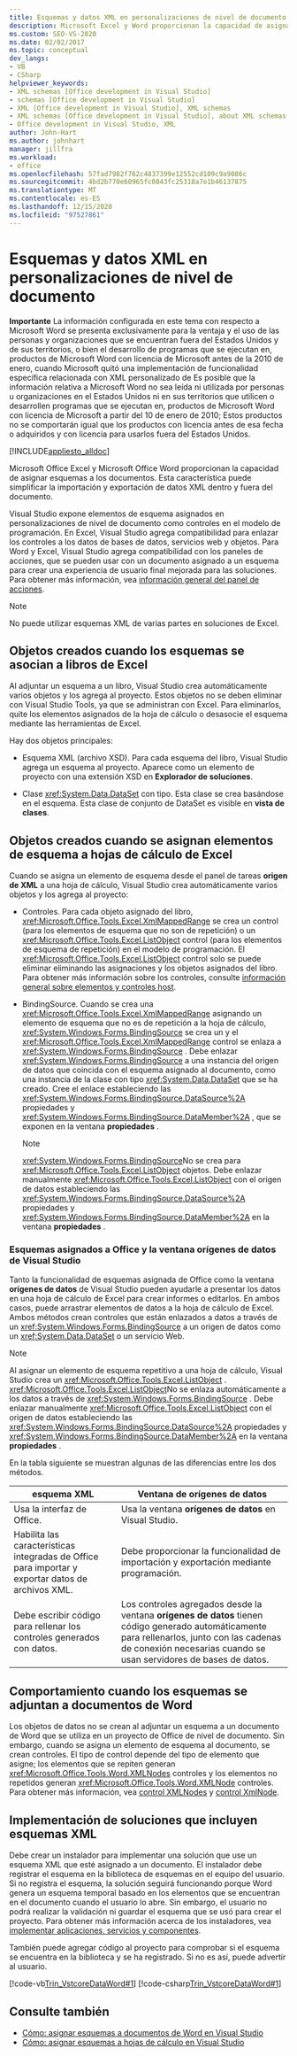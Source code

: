 ```yaml
---
title: Esquemas y datos XML en personalizaciones de nivel de documento
description: Microsoft Excel y Word proporcionan la capacidad de asignar esquemas a los documentos y pueden simplificar la importación y exportación de datos XML dentro y fuera del documento.
ms.custom: SEO-VS-2020
ms.date: 02/02/2017
ms.topic: conceptual
dev_langs:
- VB
- CSharp
helpviewer_keywords:
- XML schemas [Office development in Visual Studio]
- schemas [Office development in Visual Studio]
- XML [Office development in Visual Studio], XML schemas
- XML schemas [Office development in Visual Studio], about XML schemas and data
- Office development in Visual Studio, XML
author: John-Hart
ms.author: johnhart
manager: jillfra
ms.workload:
- office
ms.openlocfilehash: 57fad7982f762c4837399e12552cd109c9a9086c
ms.sourcegitcommit: 4bd2b770e60965fc0843fc25318a7e1b46137875
ms.translationtype: MT
ms.contentlocale: es-ES
ms.lasthandoff: 12/15/2020
ms.locfileid: "97527861"
---
```

# <a name="xml-schemas-and-data-in-document-level-customizations"></a>Esquemas y datos XML en personalizaciones de nivel de documento
  **Importante** La información configurada en este tema con respecto a Microsoft Word se presenta exclusivamente para la ventaja y el uso de las personas y organizaciones que se encuentran fuera del Estados Unidos y de sus territorios, o bien el desarrollo de programas que se ejecutan en, productos de Microsoft Word con licencia de Microsoft antes de la 2010 de enero, cuando Microsoft quitó una implementación de funcionalidad específica relacionada con XML personalizado de Es posible que la información relativa a Microsoft Word no sea leída ni utilizada por personas u organizaciones en el Estados Unidos ni en sus territorios que utilicen o desarrollen programas que se ejecutan en, productos de Microsoft Word con licencia de Microsoft a partir del 10 de enero de 2010; Estos productos no se comportarán igual que los productos con licencia antes de esa fecha o adquiridos y con licencia para usarlos fuera del Estados Unidos.

 [!INCLUDE[appliesto_alldoc](../vsto/includes/appliesto-alldoc-md.md)]

 Microsoft Office Excel y Microsoft Office Word proporcionan la capacidad de asignar esquemas a los documentos. Esta característica puede simplificar la importación y exportación de datos XML dentro y fuera del documento.

 Visual Studio expone elementos de esquema asignados en personalizaciones de nivel de documento como controles en el modelo de programación. En Excel, Visual Studio agrega compatibilidad para enlazar los controles a los datos de bases de datos, servicios web y objetos. Para Word y Excel, Visual Studio agrega compatibilidad con los paneles de acciones, que se pueden usar con un documento asignado a un esquema para crear una experiencia de usuario final mejorada para las soluciones. Para obtener más información, vea [información general del panel de acciones](../vsto/actions-pane-overview.md).

> [!NOTE]
> No puede utilizar esquemas XML de varias partes en soluciones de Excel.

## <a name="objects-created-when-schemas-are-attached-to-excel-workbooks"></a>Objetos creados cuando los esquemas se asocian a libros de Excel
 Al adjuntar un esquema a un libro, Visual Studio crea automáticamente varios objetos y los agrega al proyecto. Estos objetos no se deben eliminar con Visual Studio Tools, ya que se administran con Excel. Para eliminarlos, quite los elementos asignados de la hoja de cálculo o desasocie el esquema mediante las herramientas de Excel.

 Hay dos objetos principales:

- Esquema XML (archivo XSD). Para cada esquema del libro, Visual Studio agrega un esquema al proyecto. Aparece como un elemento de proyecto con una extensión XSD en **Explorador de soluciones**.

- Clase <xref:System.Data.DataSet> con tipo. Esta clase se crea basándose en el esquema. Esta clase de conjunto de DataSet es visible en **vista de clases**.

## <a name="objects-created-when-schema-elements-are-mapped-to-excel-worksheets"></a>Objetos creados cuando se asignan elementos de esquema a hojas de cálculo de Excel
 Cuando se asigna un elemento de esquema desde el panel de tareas **origen de XML** a una hoja de cálculo, Visual Studio crea automáticamente varios objetos y los agrega al proyecto:

- Controles. Para cada objeto asignado del libro, <xref:Microsoft.Office.Tools.Excel.XmlMappedRange> se crea un control (para los elementos de esquema que no son de repetición) o un <xref:Microsoft.Office.Tools.Excel.ListObject> control (para los elementos de esquema de repetición) en el modelo de programación. El <xref:Microsoft.Office.Tools.Excel.ListObject> control solo se puede eliminar eliminando las asignaciones y los objetos asignados del libro. Para obtener más información sobre los controles, consulte [información general sobre elementos y controles host](../vsto/host-items-and-host-controls-overview.md).

- BindingSource. Cuando se crea una <xref:Microsoft.Office.Tools.Excel.XmlMappedRange> asignando un elemento de esquema que no es de repetición a la hoja de cálculo, <xref:System.Windows.Forms.BindingSource> se crea un y el <xref:Microsoft.Office.Tools.Excel.XmlMappedRange> control se enlaza a <xref:System.Windows.Forms.BindingSource> . Debe enlazar <xref:System.Windows.Forms.BindingSource> a una instancia del origen de datos que coincida con el esquema asignado al documento, como una instancia de la clase con tipo <xref:System.Data.DataSet> que se ha creado. Cree el enlace estableciendo las <xref:System.Windows.Forms.BindingSource.DataSource%2A> propiedades y <xref:System.Windows.Forms.BindingSource.DataMember%2A> , que se exponen en la ventana **propiedades** .

    > [!NOTE]
    > <xref:System.Windows.Forms.BindingSource>No se crea para <xref:Microsoft.Office.Tools.Excel.ListObject> objetos. Debe enlazar manualmente <xref:Microsoft.Office.Tools.Excel.ListObject> con el origen de datos estableciendo las <xref:System.Windows.Forms.BindingSource.DataSource%2A> propiedades y <xref:System.Windows.Forms.BindingSource.DataMember%2A> en la ventana **propiedades** .

### <a name="office-mapped-schemas-and-the-visual-studio-data-sources-window"></a>Esquemas asignados a Office y la ventana orígenes de datos de Visual Studio
 Tanto la funcionalidad de esquemas asignada de Office como la ventana **orígenes de datos** de Visual Studio pueden ayudarle a presentar los datos en una hoja de cálculo de Excel para crear informes o editarlos. En ambos casos, puede arrastrar elementos de datos a la hoja de cálculo de Excel. Ambos métodos crean controles que están enlazados a datos a través de un <xref:System.Windows.Forms.BindingSource> a un origen de datos como un <xref:System.Data.DataSet> o un servicio Web.

> [!NOTE]
> Al asignar un elemento de esquema repetitivo a una hoja de cálculo, Visual Studio crea un <xref:Microsoft.Office.Tools.Excel.ListObject> . <xref:Microsoft.Office.Tools.Excel.ListObject>No se enlaza automáticamente a los datos a través de <xref:System.Windows.Forms.BindingSource> . Debe enlazar manualmente <xref:Microsoft.Office.Tools.Excel.ListObject> con el origen de datos estableciendo las <xref:System.Windows.Forms.BindingSource.DataSource%2A> propiedades y <xref:System.Windows.Forms.BindingSource.DataMember%2A> en la ventana **propiedades** .

 En la tabla siguiente se muestran algunas de las diferencias entre los dos métodos.

|esquema XML|Ventana de orígenes de datos|
|----------------|-------------------------|
|Usa la interfaz de Office.|Usa la ventana **orígenes de datos** en Visual Studio.|
|Habilita las características integradas de Office para importar y exportar datos de archivos XML.|Debe proporcionar la funcionalidad de importación y exportación mediante programación.|
|Debe escribir código para rellenar los controles generados con datos.|Los controles agregados desde la ventana **orígenes de datos** tienen código generado automáticamente para rellenarlos, junto con las cadenas de conexión necesarias cuando se usan servidores de bases de datos.|

## <a name="behavior-when-schemas-are-attached-to-word-documents"></a>Comportamiento cuando los esquemas se adjuntan a documentos de Word
 Los objetos de datos no se crean al adjuntar un esquema a un documento de Word que se utiliza en un proyecto de Office de nivel de documento. Sin embargo, cuando se asigna un elemento de esquema al documento, se crean controles. El tipo de control depende del tipo de elemento que asigne; los elementos que se repiten generan <xref:Microsoft.Office.Tools.Word.XMLNodes> controles y los elementos no repetidos generan <xref:Microsoft.Office.Tools.Word.XMLNode> controles. Para obtener más información, vea [control XMLNodes](../vsto/xmlnodes-control.md) y [control XmlNode](../vsto/xmlnode-control.md).

## <a name="deployment-of-solutions-that-include-xml-schemas"></a>Implementación de soluciones que incluyen esquemas XML
 Debe crear un instalador para implementar una solución que use un esquema XML que esté asignado a un documento. El instalador debe registrar el esquema en la biblioteca de esquemas en el equipo del usuario. Si no registra el esquema, la solución seguirá funcionando porque Word genera un esquema temporal basado en los elementos que se encuentran en el documento cuando el usuario lo abre. Sin embargo, el usuario no podrá realizar la validación ni guardar el esquema que se usó para crear el proyecto. Para obtener más información acerca de los instaladores, vea [implementar aplicaciones, servicios y componentes](../deployment/deploying-applications-services-and-components.md).

 También puede agregar código al proyecto para comprobar si el esquema se encuentra en la biblioteca y se ha registrado. Si no es así, puede advertir al usuario.

 [!code-vb[Trin_VstcoreDataWord#1](../vsto/codesnippet/VisualBasic/Trin_VstcoreDataWordVB/ThisDocument.vb#1)]
 [!code-csharp[Trin_VstcoreDataWord#1](../vsto/codesnippet/CSharp/Trin_VstcoreDataWordCS/ThisDocument.cs#1)]

## <a name="see-also"></a>Consulte también

- [Cómo: asignar esquemas a documentos de Word en Visual Studio](../vsto/how-to-map-schemas-to-word-documents-inside-visual-studio.md)
- [Cómo: asignar esquemas a hojas de cálculo en Visual Studio](../vsto/how-to-map-schemas-to-worksheets-inside-visual-studio.md)
